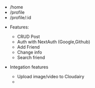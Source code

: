 - /home
- /profile
- /profile/:id

* Features:

  - CRUD Post
  - Auth with NextAuth (Google,Github)
  - Add Friend
  - Change info
  - Search friend

* Integation features
  - Upload image/video to Cloudairy
  -
